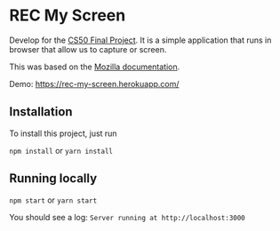 # REC My Screen

Develop for the [CS50 Final Project](https://cs50.harvard.edu/x/2020/project/#final-project).
It is a simple application that runs in browser that allow us to capture or screen.

This was based on the [Mozilla documentation](https://developer.mozilla.org/en-US/docs/Web/API/MediaStream_Recording_API/Recording_a_media_element).

Demo: https://rec-my-screen.herokuapp.com/

## Installation

To install this project, just run

`npm install` or `yarn install`

## Running locally

`npm start` or `yarn start`

You should see a log:
`Server running at http://localhost:3000`
